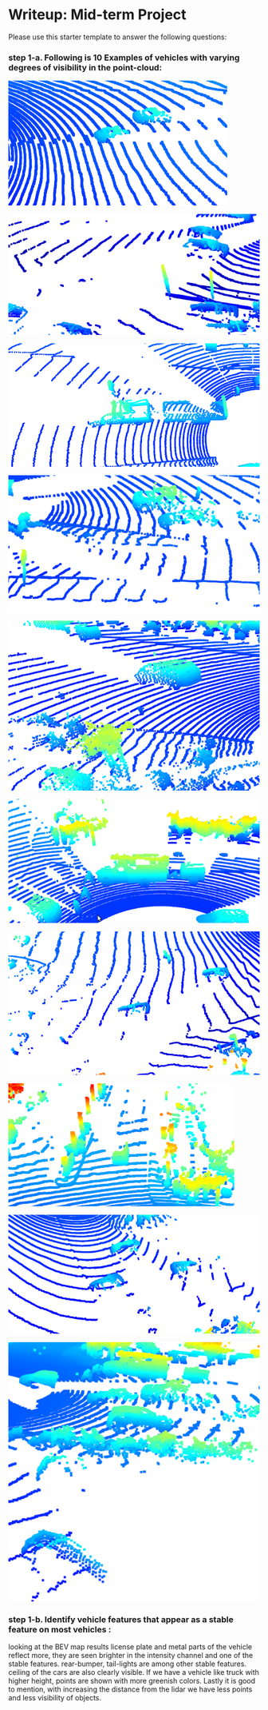 # Writeup: Mid-term Project

Please use this starter template to answer the following questions:

### step 1-a. Following is 10 Examples of vehicles with varying degrees of visibility in the point-cloud:

![alt text](https://github.com/PardisTaghavi/nd013-c2-fusion-starter/blob/main/img/test1.png)


![alt text](https://github.com/PardisTaghavi/nd013-c2-fusion-starter/blob/main/img/test2.png)


![alt text](https://github.com/PardisTaghavi/nd013-c2-fusion-starter/blob/main/img/test3.png)


![alt text](https://github.com/PardisTaghavi/nd013-c2-fusion-starter/blob/main/img/test4.png)


![alt text](https://github.com/PardisTaghavi/nd013-c2-fusion-starter/blob/main/img/test5.png)


![alt text](https://github.com/PardisTaghavi/nd013-c2-fusion-starter/blob/main/img/test6.png)


![alt text](https://github.com/PardisTaghavi/nd013-c2-fusion-starter/blob/main/img/test7.png)


![alt text](https://github.com/PardisTaghavi/nd013-c2-fusion-starter/blob/main/img/test8.png)


![alt text](https://github.com/PardisTaghavi/nd013-c2-fusion-starter/blob/main/img/test9.png)


![alt text](https://github.com/PardisTaghavi/nd013-c2-fusion-starter/blob/main/img/test10.png)



### step 1-b. Identify vehicle features that appear as a stable feature on most vehicles :

looking at the BEV map results license plate and metal parts of the vehicle reflect more, they are seen brighter in the intensity channel and one of the stable features.
rear-bumper, tail-lights are among other stable features.
ceiling of the cars are also clearly visible. If we have a vehicle like truck with higher height, points are shown with more greenish colors.
Lastly it is good to mention, with increasing the distance from the lidar we have less points and less visibility of objects.


